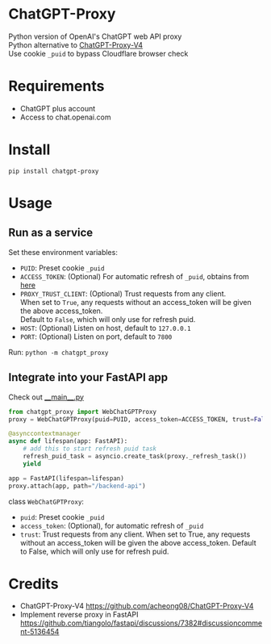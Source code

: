 # ChatGPT-Proxy
Python version of OpenAI's ChatGPT web API proxy  
Python alternative to [ChatGPT-Proxy-V4](https://github.com/acheong08/ChatGPT-Proxy-V4)  
Use cookie `_puid` to bypass Cloudflare browser check  

# Requirements
- ChatGPT plus account
- Access to chat.openai.com

# Install
`pip install chatgpt-proxy`

# Usage
## Run as a service
Set these environment variables:
- `PUID`: Preset cookie `_puid`
- `ACCESS_TOKEN`: (Optional) For automatic refresh of `_puid`, obtains from [here](https://chat.openai.com/api/auth/session)
- `PROXY_TRUST_CLIENT`: (Optional) Trust requests from any client.  
    When set to `True`, any requests without an access_token will be given the above access_token.  
    Default to `False`, which will only use for refresh puid.
- `HOST`: (Optional) Listen on host, default to `127.0.0.1`
- `PORT`: (Optional) Listen on port, default to `7800`

Run: `python -m chatgpt_proxy`

## Integrate into your FastAPI app
Check out [\_\_main__.py](./chatgpt_proxy/__main__.py)
```python
from chatgpt_proxy import WebChatGPTProxy
proxy = WebChatGPTProxy(puid=PUID, access_token=ACCESS_TOKEN, trust=False)

@asynccontextmanager
async def lifespan(app: FastAPI):
    # add this to start refresh puid task
    refresh_puid_task = asyncio.create_task(proxy._refresh_task())
    yield

app = FastAPI(lifespan=lifespan)
proxy.attach(app, path="/backend-api")
```

class `WebChatGPTProxy`:
- `puid`: Preset cookie `_puid`
- `access_token`: (Optional), for automatic refresh of `_puid`
- `trust`: Trust requests from any client.
    When set to True, any requests without an access_token will be given the above access_token.
    Default to False, which will only use for refresh puid.


# Credits
- ChatGPT-Proxy-V4
https://github.com/acheong08/ChatGPT-Proxy-V4
- Implement reverse proxy in FastAPI
https://github.com/tiangolo/fastapi/discussions/7382#discussioncomment-5136454